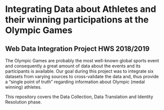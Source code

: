 # Integrating Data about Athletes and their winning participations at the Olympic Games
## Web Data Integration Project HWS 2018/2019

The Olympic Games are probably the most well-known global sports event and consequently a great amount of data about the events and its participants is available. 
Our goal during this project was to integrate six datasets from varying sources to cross-validate the data and, thus provide a “single point of truth” regarding information about Olympic (medal winning) athletes. 

This repository covers the Data Collection, Data Translation and Identity Resolution phase.

